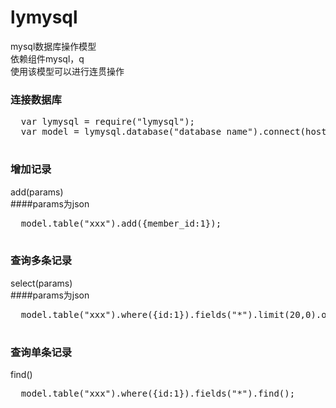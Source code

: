 # lymysql
  mysql数据库操作模型<br />
  依赖组件mysql，q<br />
  使用该模型可以进行连贯操作<br />

### 连接数据库
  <pre>
  var lymysql = require("lymysql");
  var model = lymysql.database("database name").connect(host,user,pwd,port);
  </pre>
  
### 增加记录<br />
  add(params)<br />
  ####params为json
  <pre>
  model.table("xxx").add({member_id:1});
  </pre>
  
### 查询多条记录<br />
  select(params)<br />
  ####params为json
  <pre>
  model.table("xxx").where({id:1}).fields("*").limit(20,0).order("id desc").select();
  </pre>
  
### 查询单条记录<br />
  find()
  <pre>
  model.table("xxx").where({id:1}).fields("*").find();
  </pre>
